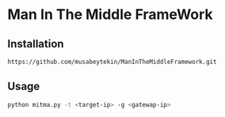 # Man In The Middle FrameWork 

## Installation


```bash
https://github.com/musabeytekin/ManInTheMiddleFramework.git
```

## Usage

```bash
python mitma.py -t <target-ip> -g <gatewap-ip>
```
